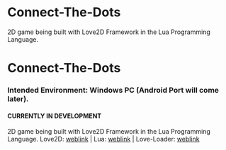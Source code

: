 # Connect-The-Dots
2D game being built with Love2D Framework in the Lua Programming Language.

# Connect-The-Dots
### Intended Environment: Windows PC (Android Port will come later).
#### CURRENTLY IN DEVELOPMENT

2D game being built with Love2D Framework in the Lua Programming Language.
Love2D: [weblink](https://love2d.org/) | Lua: [weblink](https://www.lua.org/) | Love-Loader: [weblink](https://github.com/kikito/love-loader/)
